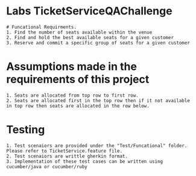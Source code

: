 # Labs TicketServiceQAChallenge
    # Funcational Requirments.
    1. Find the number of seats available within the venue
    2. Find and hold the best available seats for a given customer
    3. Reserve and commit a specific group of seats for a given customer
    
 # Assumptions made in the requirements of this project
    1. Seats are allocated from top row to first row.
    2. Seats are allocated first in the top row then if it not available in top row then seats are allocated in the row below.
    
 # Testing
    1. Test scenaiors are provided under the "Test/Funcational" folder. Please refer to TicketService.feature file.
    2. Test scenaiors are writtle gherkin format.
    3. Implementation of these test cases can be written using cucumber/java or cucumber/ruby
    

